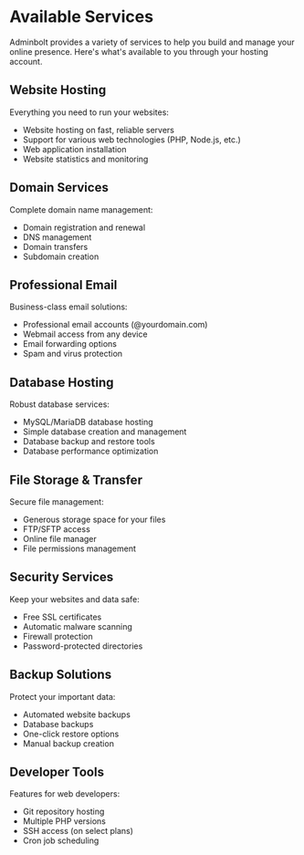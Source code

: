# Available Services

Adminbolt provides a variety of services to help you build and manage your online presence. Here's what's available to you through your hosting account.

## Website Hosting

Everything you need to run your websites:

- Website hosting on fast, reliable servers
- Support for various web technologies (PHP, Node.js, etc.)
- Web application installation
- Website statistics and monitoring

## Domain Services

Complete domain name management:

- Domain registration and renewal
- DNS management
- Domain transfers
- Subdomain creation

## Professional Email

Business-class email solutions:

- Professional email accounts (@yourdomain.com)
- Webmail access from any device
- Email forwarding options
- Spam and virus protection

## Database Hosting

Robust database services:

- MySQL/MariaDB database hosting
- Simple database creation and management
- Database backup and restore tools
- Database performance optimization

## File Storage & Transfer

Secure file management:

- Generous storage space for your files
- FTP/SFTP access
- Online file manager
- File permissions management

## Security Services

Keep your websites and data safe:

- Free SSL certificates
- Automatic malware scanning
- Firewall protection
- Password-protected directories

## Backup Solutions

Protect your important data:

- Automated website backups
- Database backups
- One-click restore options
- Manual backup creation

## Developer Tools

Features for web developers:

- Git repository hosting
- Multiple PHP versions
- SSH access (on select plans)
- Cron job scheduling 